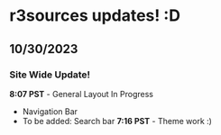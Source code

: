 # r3sources updates! :D
## 10/30/2023 
### Site Wide Update!
**8:07 PST** - General Layout In Progress
- Navigation Bar
- To be added: Search bar
**7:16 PST** - Theme work :)
